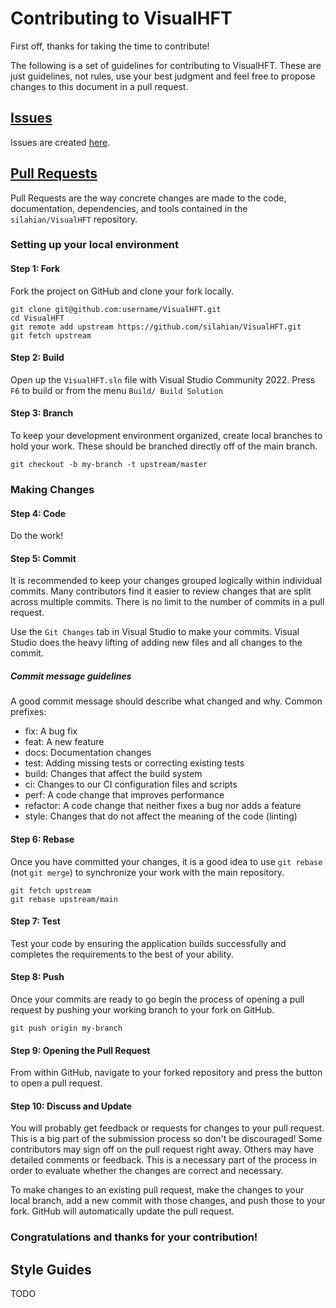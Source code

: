 # Contributing to VisualHFT

First off, thanks for taking the time to contribute!


The following is a set of guidelines for contributing to VisualHFT.
These are just guidelines, not rules, use your best judgment and feel free to
propose changes to this document in a pull request.

## [Issues](https://github.com/silahian/VisualHFT/issues)

Issues are created [here](https://github.com/silahian/VisualHFT/issues/new).



## [Pull Requests](https://VisualHFTjs.org/docs/development/pull-requests)

Pull Requests are the way concrete changes are made to the code, documentation,
dependencies, and tools contained in the `silahian/VisualHFT` repository.

### Setting up your local environment
#### Step 1: Fork

Fork the project on GitHub and clone your fork locally.
```
git clone git@github.com:username/VisualHFT.git
cd VisualHFT
git remote add upstream https://github.com/silahian/VisualHFT.git
git fetch upstream
```
  #### Step 2: Build
  Open up the `VisualHFT.sln` file with Visual Studio Community 2022. Press `F6` to build or from the menu `Build/ Build Solution` 
  #### Step 3: Branch
To keep your development environment organized, create local branches to hold your work. These should be branched directly off of the main branch.
```
git checkout -b my-branch -t upstream/master
```
### Making Changes
#### Step 4: Code
Do the work!
#### Step 5: Commit
It is recommended to keep your changes grouped logically within individual commits. Many contributors find it easier to review changes that are split across multiple commits. There is no limit to the number of commits in a pull request.

Use the `Git Changes` tab in Visual Studio to make your commits. Visual Studio does the heavy lifting of adding new files and all changes to the commit. 
##### Commit message guidelines
A good commit message should describe what changed and why.
Common prefixes:

* fix: A bug fix
* feat: A new feature
* docs: Documentation changes
* test: Adding missing tests or correcting existing tests
* build: Changes that affect the build system
* ci: Changes to our CI configuration files and scripts
* perf: A code change that improves performance
* refactor: A code change that neither fixes a bug nor adds a feature
* style: Changes that do not affect the meaning of the code (linting)

#### Step 6: Rebase
Once you have committed your changes, it is a good idea to use `git rebase` (not `git merge`) to synchronize your work with the main repository.
```
git fetch upstream
git rebase upstream/main
```
#### Step 7: Test
Test your code by ensuring the application builds successfully and completes the requirements to the best of your ability. 

#### Step 8: Push
Once your commits are ready to go begin the process of opening a pull request by pushing your working branch to your fork on GitHub.

```
git push origin my-branch
```
#### Step 9: Opening the Pull Request
From within GitHub, navigate to your forked repository and press the button to open a pull request.

#### Step 10: Discuss and Update
You will probably get feedback or requests for changes to your pull request. This is a big part of the submission process so don't be discouraged! Some contributors may sign off on the pull request right away. Others may have detailed comments or feedback. This is a necessary part of the process in order to evaluate whether the changes are correct and necessary.

To make changes to an existing pull request, make the changes to your local branch, add a new commit with those changes, and push those to your fork. GitHub will automatically update the pull request.


### Congratulations and thanks for your contribution!

## Style Guides

TODO
